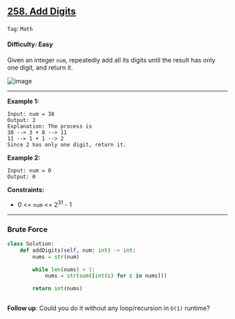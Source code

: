 ## [258. Add Digits](https://leetcode.com/problems/add-digits/)

```Tag```: ```Math```

#### Difficulty: Easy

Given an integer ```num```, repeatedly add all its digits until the result has only one digit, and return it.

![image](https://user-images.githubusercontent.com/35042430/234463377-1e734582-e816-48fa-861a-e1ec9a02d727.png)

---

__Example 1:__
```
Input: num = 38
Output: 2
Explanation: The process is
38 --> 3 + 8 --> 11
11 --> 1 + 1 --> 2 
Since 2 has only one digit, return it.
```

__Example 2:__
```
Input: num = 0
Output: 0
```

__Constraints:__

- 0 <= ```num``` <= 2<sup>31</sup> - 1

---

### Brute Force

```Python
class Solution:
    def addDigits(self, num: int) -> int:
        nums = str(num)

        while len(nums) > 1:
            nums = str(sum([int(c) for c in nums]))

        return int(nums)
```

```Python

```

__Follow up__: Could you do it without any loop/recursion in ```O(1)``` runtime?
